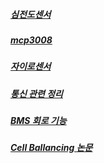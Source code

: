 ##### [심전도센서](https://stealth-waste-ece.notion.site/e95b959dcf67423da65ab043f763c51d)
##### [mcp3008](https://stealth-waste-ece.notion.site/MCP3008-4fd0de318ec54b23968458ff761f21f1)
##### [자이로센서](https://stealth-waste-ece.notion.site/10b26a1fa9124847a448e6cb86fa92ab)
##### [통신 관련 정리](https://stealth-waste-ece.notion.site/SPI-I2C-1c3f868086054118abe67db784262e8c)
##### [BMS 회로 기능](https://www.youtube.com/watch?v=QO31CFpId4s)
##### [Cell Ballancing 논문](http://www.koreascience.kr/article/CFKO202026958570434.pdf)
